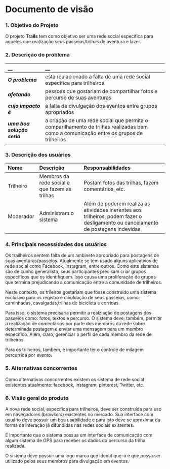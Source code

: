 # Documento de visão


### 1. Objetivo do Projeto 

O projeto __Trails__ tem como objetivo ser uma rede social específica para aqueles que realização seus passeios/trilhas de aventura e lazer.
 

### 2. Descrição do problema 

|         __        | __   |
|:------------------|:-----|
| **_O problema_**    | esta realacionado a falta de uma rede social específica para trilheiros  |
| **_afetando_**      | pessoas que gostariam de compartilhar fotos e percurso de suas aventuras |
| **_cujo impacto é_**| a falta de divulgação dos eventos entre grupos apropriados|
| **_uma boa solução seria_** | a criação de uma rede social que permita o comparilhamento de trilhas realizadas bem como a comunicação entre os grupos de trilheiros|


### 3. Descrição dos usuários

| Nome | Descrição | Responsabilidades |
|:---  |:--- |:--- |
| Trilheiro  | Membros da rede social e que fazem as trilhas | Postam fotos das trilhas, fazem comentários, etc.|
| Moderador | Administram o sistema | Além de poderem realiza as atividades inerentes aos trilheiros, podem fazer o desligamento ou cancelamento de postagens indevidas|
### 4. Principais necessidades dos usuários
Os trailheiros sentem falta de um ambinete apropriado para postagens de suas aventuras/passeios. Atualmente se tem usado alguns aplicativos de rede social como Facebook, Instagram, entre outros. Como este sistemas são de cunho generalista, seus participantes precisam criar grupos específicos que os identifiquem. Isso causa uma proliferação de grupos que termina prejudicando a comunicação entre a comunidade de trilheiros.

Neste contexto, os trileiros gostariam que fosse construído uma sistema exclusivo para os registro e divuldação de seus passeios, como: caminhadas, cavalgadas,trilhas de bicicleta e corridas.

Para isso, o sistema precisaria permitir a realziação de postagens dos passeios como: fotos, textos e percurso. O sistema deve, também, permitir a realização de comentários por parte dos membros da rede sobre determinada postagem e enviar uma mensagem para um membro especifico. Além, claro, gerenciar o perfil de cada membro da rede de trilheiros.

Para os trilheiros, também, é importante ter o controle de milagem percurrida por evento.


### 5.	Alternativas concorrentes
Como alternativas concorrentes existem os sistema de rede social existentes atualmente: facebook, instagram, pinterest, Twitter, etc.

### 6.	Visão geral do produto
A nova rede social, específica para trilheiros, deve ser construída para uso em navegadores (_browsers_) existentes no mercado. Sua interface com usuário deve possuir um boa usabilidade e para isto deve se aproximar da forma de interação já difundidas nas redes sociais existentes.

É importante que o sistema possua um interface de comunicação com algum sistema de GPS para receber os dados do percurso da trilha realizada.

O sistema deve possuir uma logo marca que identifique-o e que possa ser utilizado pelos seus membros para divulgação em eventos.  